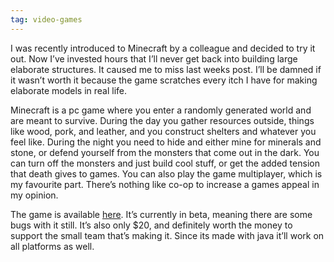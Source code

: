 ```yaml
---
tag: video-games
---
```

I was recently introduced to Minecraft by a colleague and decided to try it out. Now I’ve invested hours that I’ll never get back into building large elaborate structures. It caused me to miss last weeks post. I’ll be damned if it wasn’t worth it because the game scratches every itch I have for making elaborate models in real life.

Minecraft is a pc game where you enter a randomly generated world and are meant to survive. During the day you gather resources outside, things like wood, pork, and leather, and you construct shelters and whatever you feel like. During the night you need to hide and either mine for minerals and stone, or defend yourself from the monsters that come out in the dark. You can turn off the monsters and just build cool stuff, or get the added tension that death gives to games. You can also play the game multiplayer, which is my favourite part. There’s nothing like co-op to increase a games appeal in my opinion.

The game is available [here](http://www.minecraft.net/). It’s currently in beta, meaning there are some bugs with it still. It’s also only $20, and definitely worth the money to support the small team that’s making it. Since its made with java it’ll work on all platforms as well.